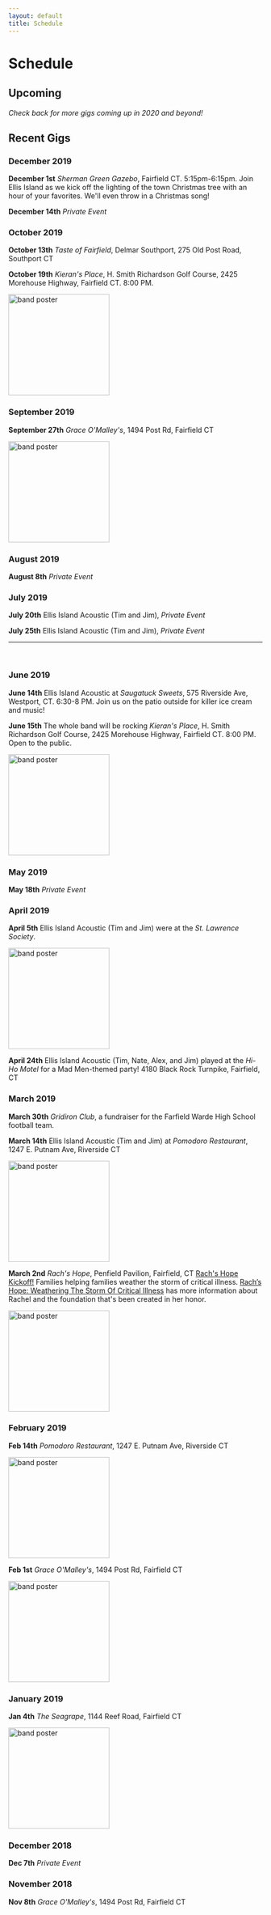 ```yaml
---
layout: default
title: Schedule
---
```


# Schedule

## Upcoming

_Check back for more gigs coming up in 2020 and beyond!_

## Recent Gigs

### December 2019

**December 1st** *Sherman Green Gazebo*, Fairfield CT. 5:15pm-6:15pm. Join
Ellis Island as we kick off the lighting of the town Christmas tree with an
hour of your favorites. We'll even throw in a Christmas song!

**December 14th** *Private Event*

### October 2019

**October 13th** *Taste of Fairfield*, Delmar Southport, 275 Old Post Road,
Southport CT

**October 19th** *Kieran's Place*, H. Smith Richardson Golf Course, 2425
Morehouse Highway, Fairfield CT. 8:00 PM.

<a href="images/poster_2019_10_19.jpg"><img src="images/poster_2019_10_19.jpg" alt="band poster" width="200"/></a>

### September 2019

**September 27th** *Grace O'Malley's*, 1494 Post Rd, Fairfield CT

<a href="images/poster_2019_09_27.jpg"><img src="images/poster_2019_09_27.jpg" alt="band poster" width="200"/></a>

### August 2019

**August 8th** *Private Event*

### July 2019

**July 20th** Ellis Island Acoustic (Tim and Jim), *Private Event*

**July 25th** Ellis Island Acoustic (Tim and Jim), *Private Event*

<hr/>
<br/>

### June 2019

**June 14th** Ellis Island Acoustic at *Saugatuck Sweets*, 575 Riverside
Ave, Westport, CT. 6:30-8 PM. Join us on the patio outside for killer ice
cream and music!

**June 15th** The whole band will be rocking *Kieran's Place*, H. Smith
Richardson Golf Course, 2425 Morehouse Highway, Fairfield CT. 8:00 PM. Open
to the public.

<a href="images/poster_2019_06_15.jpg"><img src="images/poster_2019_06_15.jpg" alt="band poster" width="200"/></a>

### May 2019

**May 18th** *Private Event*

### April 2019

**April 5th** Ellis Island Acoustic (Tim and Jim) were at the *St. Lawrence
Society*.

<a href="images/poster_2019_04_05.jpg"><img src="images/poster_2019_04_05.jpg" alt="band poster" width="200"/></a>

**April 24th** Ellis Island Acoustic (Tim, Nate, Alex, and Jim) played at
the *Hi-Ho Motel* for a Mad Men-themed party! 4180 Black Rock Turnpike,
Fairfield, CT

### March 2019

**March 30th** *Gridiron Club*, a fundraiser for the Farfield Warde High
School football team.

**March 14th** Ellis Island Acoustic (Tim and Jim) at *Pomodoro Restaurant*,
1247 E. Putnam Ave, Riverside CT

<a href="images/poster_2019_03_14.jpg"><img src="images/poster_2019_03_14.jpg" alt="band poster" width="200"/></a>

**March 2nd** *Rach's Hope*, Penfield Pavilion, Fairfield, CT
[Rach's Hope Kickoff!](https://www.eventbrite.com/e/rachs-hope-kickoff-tickets-55122699478?ref=eios&aff=eios)
Families helping families weather the storm of critical illness.
[Rach’s Hope: Weathering The Storm Of Critical Illness](https://06880danwoog.com/2019/02/18/rachs-hope-weathering-the-storm-of-critical-illness)
has more information about Rachel and the foundation that's been created in
her honor.

<a href="https://www.eventbrite.com/e/rachs-hope-kickoff-tickets-55122699478?ref=eios&aff=eios">
  <img src="images/rachs_hope.jpeg" alt="band poster" width="200"/>
</a>

### February 2019

**Feb 14th** *Pomodoro Restaurant*, 1247 E. Putnam Ave, Riverside CT

<a href="images/poster_2019_02_14.jpg"><img src="images/poster_2019_02_14.jpg" alt="band poster" width="200"/></a>

**Feb 1st** *Grace O'Malley's*, 1494 Post Rd, Fairfield CT

<a href="images/poster_2019_02_01.jpg"><img src="images/poster_2019_02_01.jpg" alt="band poster" width="200"/></a>

### January 2019

**Jan 4th** *The Seagrape*, 1144 Reef Road, Fairfield CT

<a href="images/poster_2019_01_04.jpg"><img src="images/poster_2019_01_04.jpg" alt="band poster" width="200"/></a>

### December 2018

**Dec 7th** *Private Event*

### November 2018

**Nov 8th** *Grace O'Malley's*, 1494 Post Rd, Fairfield CT
